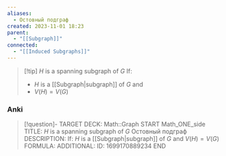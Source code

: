 ```yaml
---
aliases:
  - Остовный подграф
created: 2023-11-01 18:23
parent:
  - "[[Subgraph]]"
connected:
  - "[[Induced Subgraphs]]"
---
```

 
> [!tip] $H$ is a spanning subgraph of $G$ 
> If:
> - $H$ is a [[Subgraph|subgraph]] of $G$ and 
> - $V(H)=V(G)$

### Anki
> [!question]-
TARGET DECK: Math::Graph
START
Math_ONE_side
TITLE: $H$ is a spanning subgraph of $G$ 
Остовный подграф
DESCRIPTION: If:
$H$ is a [[Subgraph|subgraph]] of $G$ and 
$V(H)=V(G)$
FORMULA: 
ADDITIONAL:
ID: 1699170889234
END












